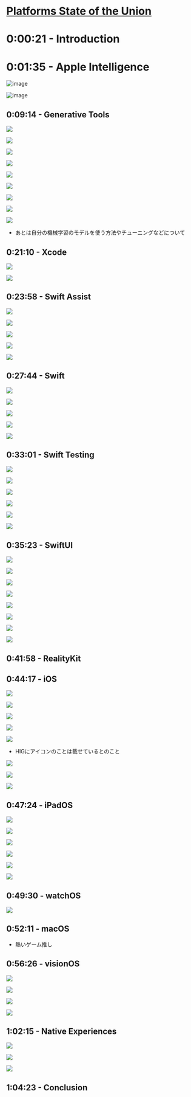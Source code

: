 # [Platforms State of the Union](https://developer.apple.com/videos/play/wwdc2024/102/)

# 0:00:21 - Introduction
# 0:01:35 - Apple Intelligence

![image](https://i.imgur.com/fpPxGsO.png)

![image](https://i.imgur.com/ss22U1R.png)

## 0:09:14 - Generative Tools

![](https://i.imgur.com/WpLHJ1w.jpeg)

![](https://i.imgur.com/rFXvXvk.jpeg)

![](https://i.imgur.com/ZymoAZv.jpeg)

![](https://i.imgur.com/yPZsdro.jpeg)

![](https://i.imgur.com/K1vOTd2.jpeg)

![](https://i.imgur.com/bgCFc1E.jpeg)

![](https://i.imgur.com/lXHUkhV.jpeg)

![](https://i.imgur.com/ggsOLhV.jpeg)

![](https://i.imgur.com/UgGnVrE.jpeg)

- あとは自分の機械学習のモデルを使う方法やチューニングなどについて

## 0:21:10 - Xcode

![](https://i.imgur.com/YWqiF5C.jpeg)

![](https://i.imgur.com/RtziMoT.jpeg)

## 0:23:58 - Swift Assist

![](https://i.imgur.com/QaPZw1g.jpeg)

![](https://i.imgur.com/s1AwaBG.jpeg)

![](https://i.imgur.com/xiKQ3Jh.jpeg)

![](https://i.imgur.com/Ao3Xb41.jpeg)

![](https://i.imgur.com/HDsx8dH.jpeg)

## 0:27:44 - Swift

![](https://i.imgur.com/fMJ4jDm.jpeg)

![](https://i.imgur.com/cbLL86C.jpeg)

![](https://i.imgur.com/l67vBIw.jpeg)

![](https://i.imgur.com/YjUrG8G.jpeg)

![](https://i.imgur.com/tP1Lsrv.jpeg)

## 0:33:01 - Swift Testing

![](https://i.imgur.com/2QUKgZC.jpeg)

![](https://i.imgur.com/ugFfTHu.jpeg)

![](https://i.imgur.com/3IYzTma.jpeg)

![](https://i.imgur.com/G6XHMKN.jpeg)

![](https://i.imgur.com/w1x7kcL.jpeg)

![](https://i.imgur.com/3RlDlAz.jpeg)

## 0:35:23 - SwiftUI

![](https://i.imgur.com/bpQh6pc.jpeg)

![](https://i.imgur.com/rZMmnYG.jpeg)

![](https://i.imgur.com/hVN5D7N.jpeg)

![](https://i.imgur.com/52JczRP.jpeg)

![](https://i.imgur.com/fKCEUdW.jpeg)

![](https://i.imgur.com/9UqMgej.jpeg)

![](https://i.imgur.com/au0zRik.jpeg)

![](https://i.imgur.com/iWSrixd.jpeg)

## 0:41:58 - RealityKit

## 0:44:17 - iOS

![](https://i.imgur.com/cauoNSJ.jpeg)

![](https://i.imgur.com/RhjKI02.jpeg)

![](https://i.imgur.com/yqezHLX.jpeg)

![](https://i.imgur.com/WkfIYmC.jpeg)

![](https://i.imgur.com/GSsI1yT.jpeg)

- HIGにアイコンのことは載せているとのこと

![](https://i.imgur.com/cQuIMVb.jpeg)

![](https://i.imgur.com/mxLShLY.jpeg)

![](https://i.imgur.com/jig51X8.jpeg)

## 0:47:24 - iPadOS

![](https://i.imgur.com/epWteAH.jpeg)

![](https://i.imgur.com/WIioecA.jpeg)

![](https://i.imgur.com/aqAUH0k.jpeg)

![](https://i.imgur.com/hnGUdZq.jpeg)

![](https://i.imgur.com/qY04p1m.jpeg)

![](https://i.imgur.com/0mrZwMp.jpeg)

## 0:49:30 - watchOS

![](https://i.imgur.com/bOqK7Kt.jpeg)

## 0:52:11 - macOS

- 熱いゲーム推し

## 0:56:26 - visionOS

![](https://i.imgur.com/lO8UF9L.jpeg)

![](https://i.imgur.com/jrkj42Q.jpeg)

![](https://i.imgur.com/aACTdn6.jpeg)

![](https://i.imgur.com/oW6A1iX.jpeg)

## 1:02:15 - Native Experiences

![](https://i.imgur.com/Acty5Xp.jpeg)

![](https://i.imgur.com/sjeA7Ef.jpeg)

![](https://i.imgur.com/I7FcSD6.jpeg)

## 1:04:23 - Conclusion

